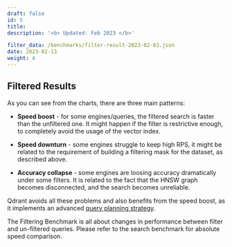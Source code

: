 ```yaml
---
draft: false
id: 5
title:
description: '<b> Updated: Feb 2023 </b>'

filter_data: /benchmarks/filter-result-2023-02-03.json
date: 2023-02-13
weight: 4
---
```



## Filtered Results

As you can see from the charts, there are three main patterns:

- **Speed boost** - for some engines/queries, the filtered search is faster than the unfiltered one. It might happen if the filter is restrictive enough, to completely avoid the usage of the vector index.

- **Speed downturn** - some engines struggle to keep high RPS, it might be related to the requirement of building a filtering mask for the dataset, as described above.

- **Accuracy collapse** - some engines are loosing accuracy dramatically under some filters. It is related to the fact that the HNSW graph becomes disconnected, and the search becomes unreliable.

Qdrant avoids all these problems and also benefits from the speed boost, as it implements an advanced [query planning strategy](/documentation/search/#query-planning).

<aside role="status">The Filtering Benchmark is all about changes in performance between filter and un-filtered queries. Please refer to the search benchmark for absolute speed comparison.</aside>

